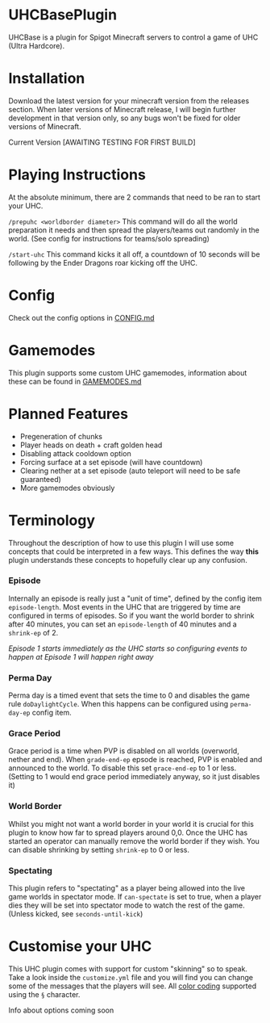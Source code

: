 # UHCBasePlugin
UHCBase is a plugin for Spigot Minecraft servers to control a game of UHC (Ultra Hardcore).

# Installation
Download the latest version for your minecraft version from the releases section. When later versions of Minecraft release, I will begin further development in that version only, so any bugs won't be fixed for older versions of Minecraft.

Current Version
[AWAITING TESTING FOR FIRST BUILD]

# Playing Instructions
At the absolute minimum, there are 2 commands that need to be ran to start your UHC.

`/prepuhc <worldborder diameter>` 
This command will do all the world preparation it needs and then spread the players/teams out randomly in the world. (See config for instructions for teams/solo spreading)

`/start-uhc`
This command kicks it all off, a countdown of 10 seconds will be following by the Ender Dragons roar kicking off the UHC.

# Config
Check out the config options in [CONFIG.md](https://github.com/joeShuff/UHCBasePlugin/blob/main/CONFIG.md)

# Gamemodes
This plugin supports some custom UHC gamemodes, information about these can be found in [GAMEMODES.md](https://github.com/joeShuff/UHCBasePlugin/blob/main/GAMEMODES.md)

# Planned Features
- Pregeneration of chunks
- Player heads on death + craft golden head
- Disabling attack cooldown option
- Forcing surface at a set episode (will have countdown)
- Clearing nether at a set episode (auto teleport will need to be safe guaranteed)
- More gamemodes obviously

# Terminology
Throughout the description of how to use this plugin I will use some concepts that could be interpreted in a few ways. This defines the way **this** plugin understands these concepts to hopefully clear up any confusion.

### Episode
Internally an episode is really just a "unit of time", defined by the config item `episode-length`. Most events in the UHC that are triggered by time are configured in terms of episodes. So if you want the world border to shrink after 40 minutes, you can set an `episode-length` of 40 minutes and a `shrink-ep` of 2.

*Episode 1 starts immediately as the UHC starts so configuring events to happen at Episode 1 will happen right away* 

### Perma Day
Perma day is a timed event that sets the time to 0 and disables the game rule `doDaylightCycle`. When this happens can be configured using `perma-day-ep` config item.

### Grace Period
Grace period is a time when PVP is disabled on all worlds (overworld, nether and end). When `grade-end-ep` epsode is reached, PVP is enabled and announced to the world. To disable this set `grace-end-ep` to 1 or less. (Setting to 1 would end grace period immediately anyway, so it just disables it)

### World Border
Whilst you might not want a world border in your world it is crucial for this plugin to know how far to spread players around 0,0. Once the UHC has started an operator can manually remove the world border if they wish. You can disable shrinking by setting `shrink-ep` to 0 or less.

### Spectating
This plugin refers to "spectating" as a player being allowed into the live game worlds in spectator mode. If `can-spectate` is set to true, when a player dies they will be set into spectator mode to watch the rest of the game. (Unless kicked, see `seconds-until-kick`)

# Customise your UHC
This UHC plugin comes with support for custom "skinning" so to speak. Take a look inside the `customize.yml` file and you will find you can change some of the messages that the players will see. All [color coding](https://minecraft.fandom.com/wiki/Formatting_codes) supported using the `§` character.

Info about options coming soon 
